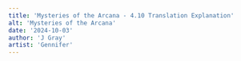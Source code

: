 ```yaml
---
title: 'Mysteries of the Arcana - 4.10 Translation Explanation'
alt: 'Mysteries of the Arcana'
date: '2024-10-03'
author: 'J Gray'
artist: 'Gennifer'
---
```

